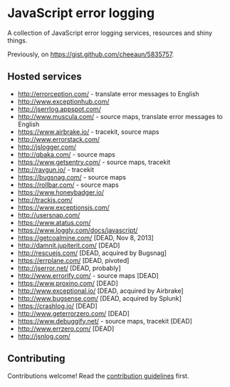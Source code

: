 JavaScript error logging
===

A collection of JavaScript error logging services, resources and shiny things.

Previously, on <https://gist.github.com/cheeaun/5835757>.

Hosted services
---

- http://errorception.com/ - translate error messages to English
- http://www.exceptionhub.com/
- http://jserrlog.appspot.com/
- http://www.muscula.com/ - source maps, translate error messages to English
- https://www.airbrake.io/ - tracekit, source maps
- http://www.errorstack.com/
- http://jslogger.com/
- http://qbaka.com/ - source maps
- https://www.getsentry.com/ - source maps, tracekit
- http://raygun.io/ - tracekit
- https://bugsnag.com/ - source maps
- https://rollbar.com/ - source maps
- https://www.honeybadger.io/
- http://trackjs.com/
- https://www.exceptionsjs.com/
- http://usersnap.com/
- https://www.atatus.com/
- https://www.loggly.com/docs/javascript/
- https://getcoalmine.com/ [DEAD, Nov 8, 2013]
- http://damnit.jupiterit.com/ [DEAD]
- http://rescuejs.com/ [DEAD, acquired by Bugsnag]
- https://errplane.com/ [DEAD, pivoted]
- http://jserror.net/ [DEAD, probably]
- http://www.errorify.com/ - source maps [DEAD]
- https://www.proxino.com/ [DEAD]
- http://www.exceptional.io/ [DEAD, acquired by Airbrake]
- http://www.bugsense.com/ [DEAD, acquired by Splunk]
- https://crashlog.io/ [DEAD]
- http://www.geterrorzero.com/ [DEAD]
- https://www.debuggify.net/ - source maps, tracekit [DEAD]
- http://www.errzero.com/ [DEAD]
- http://jsnlog.com/

Contributing
---

Contributions welcome! Read the [contribution guidelines](CONTRIBUTING.md) first.
